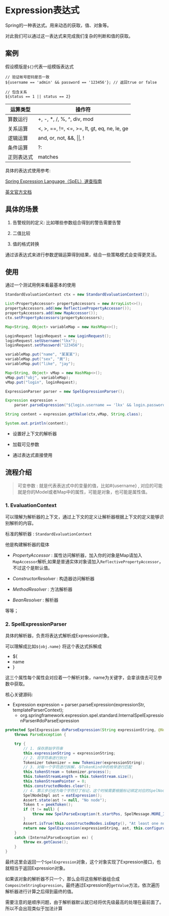 

# Expression表达式

Spring的一种表达式。用来动态的获取，值、对象等。

对此我们可以通过这一表达式来完成我们复杂的判断和值的获取。

## 案例

假设模版是`${}`代表一组模版表达式

```
// 验证帐号密码是否一致
${username == 'admin' && password == '123456'}; // 返回true or false

// 包含关系
${status == 1 || status == 2}
```

| 运算类型   | 操作符                                       |
| ---------- | -------------------------------------------- |
| 算数运行   | +, -, *, /, %, ^, div, mod                   |
| 关系运算   | <, >, ==, !=, <=, >=, lt, gt, eq, ne, le, ge |
| 逻辑运算   | and, or, not, &&, \|\|, !                    |
| 条件运算   | ?:                                           |
| 正则表达式 | matches                                      |

具体的表达式使用参考:

[Spring Expression Language（SpEL）速查指南](https://cloud.tencent.com/developer/article/1362825)

[英文官方文档](https://docs.spring.io/spring-framework/docs/4.2.x/spring-framework-reference/html/expressions.html)

## 具体的场景

1. 告警规则的定义: 比如哪些参数组合得到的警告需要告警
2. 二值比较

1. 值的格式转换



通过该表达式来进行参数逻辑运算得到结果，结合一些策略模式会变得更灵活。

## 使用



通过一个测试用例来看最基本的使用

```java
StandardEvaluationContext ctx = new StandardEvaluationContext();

List<PropertyAccessor> propertyAccessors = new ArrayList<>();
propertyAccessors.add(new ReflectivePropertyAccessor());
propertyAccessors.add(new MapAccessor());
ctx.setPropertyAccessors(propertyAccessors);

Map<String, Object> variableMap = new HashMap<>();

LoginRequest loginRequest = new LoginRequest();
loginRequest.setUsername("lkx");
loginRequest.setPassword("123456");

variableMap.put("name", "某某某");
variableMap.put("sex", "男");
variableMap.put("like", "jay");

Map<String, Object> vMap = new HashMap<>();
vMap.put("obj", variableMap);
vMap.put("login", loginRequest); 

ExpressionParser parser = new SpelExpressionParser(); 

Expression expression =
    parser.parseExpression("${login.username == 'lkx' && login.password == '123456'}", templateParserContext);

String content = expression.getValue(ctx,vMap, String.class);

System.out.println(content);
```

- 设置好上下文的解析器
- 加载可见参数

- 通过表达式直接使用



## 流程介绍

>  可变参数 : 就是代表表达式中的变量的值，比如#{username} , 对应的可能就是你的Model或者Map中的属性，可能是对象，也可能是属性值。

### 1. EvaluationContext

可以理解为解析器的上下文，通过上下文的定义让解析器根据上下文的定义能够识别解析的内容。

标准的解析器 : `StandardEvaluationContext `

他是构建解析器的载体

- *PropertyAccessor* : 属性访问解析器，加入你的对象是Map请加入`MapAccessor`解析,如果是普通实体对象请加入`ReflectivePropertyAccessor`，不过这个是默认值。
- *ConstructorResolver*  : 构造器访问解析器

- *MethodResolver* : 方法解析器
- *BeanResolver*  : 解析器

等等；



### 2. SpelExpressionParser

具体的解析器，负责将表达式解析成Expression对象。

可以理解成比如`${obj.name}` 将这个表达式拆解成

- ${
- name
- }

这三个属性每个属性会对应着一个解析对象，name为关键字，会拿该值去可见参数中获取。



核心关键源码: 

- Expression expression = parser.parseExpression(expressionStr, templateParserContext);
  - org.springframework.expression.spel.standard.InternalSpelExpressionParser#doParseExpression

```java
protected SpelExpression doParseExpression(String expressionString, @Nullable ParserContext context)
    throws ParseException {

    try {
        // 1. 保存原始字符串
        this.expressionString = expressionString;
        // 2. 将字符串进行拆分
        Tokenizer tokenizer = new Tokenizer(expressionString);
        // 3. 对每一个字符进行拆解，与TokenKind中的枚举进行匹配
        this.tokenStream = tokenizer.process();
        this.tokenStreamLength = this.tokenStream.size();
        this.tokenStreamPointer = 0;
        this.constructedNodes.clear();
        // 4. 第三步已经为每个字符打了标记，这个时候需要根据标记绑定对应的SpelNodeImpl解析器
        SpelNodeImpl ast = eatExpression();
        Assert.state(ast != null, "No node");
        Token t = peekToken();
        if (t != null) {
            throw new SpelParseException(t.startPos, SpelMessage.MORE_INPUT, toString(nextToken()));
        }
        Assert.isTrue(this.constructedNodes.isEmpty(), "At least one node expected");
        return new SpelExpression(expressionString, ast, this.configuration);
    }
    catch (InternalParseException ex) {
        throw ex.getCause();
    }
}
```

最终这里会返回一个`SpelExpression`对象，这个对象实现了Expression接口，也就相当于返回Expression对象。



如果该对象的解析器不只一个，那么会将这些解析器组合成`CompositeStringExpression`，最终通过Expression的`getValue`方法，依次遍历解析器进行计算之后得到最终的值。



需要注意的是顺序问题，由于解析器默认就已经将优先级最高的处理在最前面了。所以不会出现类似于加法计算